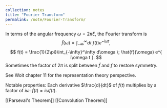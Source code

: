 ```yaml
---
collection: notes
title: "Fourier Transform"
permalink: /note/Fourier-Transform/
---
```

In terms of the angular frequency $\omega = 2\pi \xi$, the Fourier transform is
$$
\hat{f}(\omega) = \int_{-\infty}^\infty dt \; f(t) e^{ -i \omega t },
$$
$$
f(t) = \frac{1}{2\pi}\int_{-\infty}^\infty d\omega \; \hat{f}(\omega) e^{ i\omega t }.
$$
Sometimes the factor of $2\pi$ is split between $\hat{f}$ and $f$ to restore symmetry.

See Woit chapter 11 for the representation theory perspective.


Notable properties:
Each derivative $\frac{d}{dt}$ of $f(t)$ multiplies by a factor of $i\omega$: $\dot{f}(t) = i\omega f(t)$.

[[Parseval's Theorem]]
[[Convolution Theorem]]